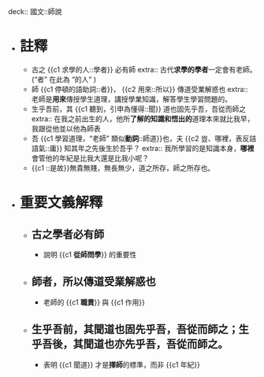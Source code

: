 deck:: 國文::師說

- # 註釋
	- 古之 {{c1 求學的人::學者}} 必有師
	  extra:: 古代**求學的學者**一定會有老師。(“者” 在此為 “的人” )
	- 師 {{c1 停頓的語助詞::者}}， {{c2 用來::所以}} 傳道受業解惑也
	  extra:: 老師是**用來**傳授學生道理，講授學業知識，解答學生學習問題的。
	- 生乎吾前，其 {{c1 聽到，引申為懂得::聞}} 道也固先乎吾，吾從而師之
	  extra:: 在我之前出生的人，他所**了解的知識和悟出的**道理本來就比我早，我跟從他並以他為師表
	- 吾 {{c1 學習道理，“老師” 類似**動詞**::師道}}也，夫 {{c2 豈、哪裡，表反詰語氣::庸}} 知其年之先後生於吾乎？
	  extra:: 我所學習的是知識本身，**哪裡**會管他的年紀是比我大還是比我小呢？
	- {{c1 ::是故}}無貴無賤，無長無少，道之所存，師之所存也。
- # 重要文義解釋
	- ## 古之學者必有師
		- 說明 {{c1 **從師問學**}} 的重要性
	- ## 師者，所以傳道受業解惑也
		- 老師的 {{c1 **職責**}} 與 {{c1 作用}}
	- ## 生乎吾前，其聞道也固先乎吾，吾從而師之；生乎吾後，其聞道也亦先乎吾，吾從而師之。
		- 表明  {{c1 聞道}} 才是**擇師**的標準，而非 {{c1 年紀}}